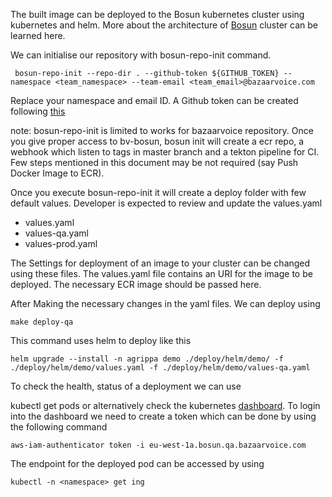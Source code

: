 The built image can be deployed to the Bosun kubernetes cluster using kubernetes and helm. More about the architecture of [Bosun](https://bazaarvoice.slack.com/archives/D01LJ7D73QB/p1619170585004300) cluster can be learned here. 

We can initialise our repository with bosun-repo-init command. 

```  bosun-repo-init --repo-dir . --github-token ${GITHUB_TOKEN} --namespace <team_namespace> --team-email <team_email>@bazaarvoice.com ```

Replace your namespace and email ID. A Github token can be created following [this](https://github.com/settings/tokens)

note: bosun-repo-init is limited to works for bazaarvoice repository. Once you give proper access to bv-bosun, bosun init will create a ecr repo, a webhook which listen to tags in master branch and a tekton pipeline for CI. Few steps mentioned in this document may be not required (say Push Docker Image to ECR).

Once you execute bosun-repo-init it will create a deploy folder with few default values. Developer is expected to review and update the values.yaml

* values.yaml
* values-qa.yaml
* values-prod.yaml


The Settings for deployment of an image to your cluster can be changed using these files.
The values.yaml file contains an URI for the image to be deployed. The necessary ECR image should be passed here.

After Making the necessary changes in the yaml files. We can deploy using

``` make deploy-qa ```

This command uses helm to deploy like this

``` helm upgrade --install -n agrippa demo ./deploy/helm/demo/ -f ./deploy/helm/demo/values.yaml -f ./deploy/helm/demo/values-qa.yaml ```

To check the health, status of a deployment we can use

 kubectl get pods  or alternatively check the kubernetes [dashboard](https://dashboard.eu-west-1a.bosun.qa.bazaarvoice.com/#/pod/agrippa/demo-59df4b6449-4gssn?namespace=agrippa). To login into the dashboard we need to create a token which can be done by using the following command

 ``` aws-iam-authenticator token -i eu-west-1a.bosun.qa.bazaarvoice.com ```

 The endpoint for the deployed pod can be accessed by using

 ``` kubectl -n <namespace> get ing ```